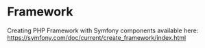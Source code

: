 # Framework

Creating PHP Framework with Symfony components available here:
https://symfony.com/doc/current/create_framework/index.html
